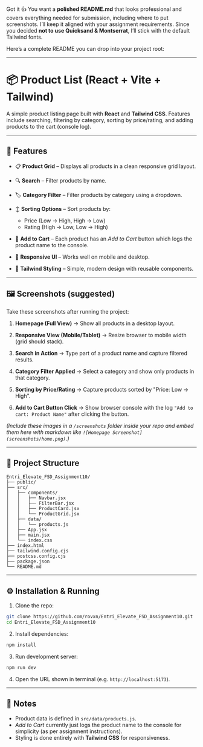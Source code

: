 Got it 👍 You want a **polished README.md** that looks professional and covers everything needed for submission, including where to put screenshots. I’ll keep it aligned with your assignment requirements. Since you decided **not to use Quicksand & Montserrat**, I’ll stick with the default Tailwind fonts.

Here’s a complete README you can drop into your project root:

---

# 📦 Product List (React + Vite + Tailwind)

A simple product listing page built with **React** and **Tailwind CSS**.
Features include searching, filtering by category, sorting by price/rating, and adding products to the cart (console log).

---

## 🚀 Features

* 📋 **Product Grid** – Displays all products in a clean responsive grid layout.
* 🔍 **Search** – Filter products by name.
* 🏷️ **Category Filter** – Filter products by category using a dropdown.
* ↕️ **Sorting Options** – Sort products by:

  * Price (Low → High, High → Low)
  * Rating (High → Low, Low → High)
* 🛒 **Add to Cart** – Each product has an *Add to Cart* button which logs the product name to the console.
* 📱 **Responsive UI** – Works well on mobile and desktop.
* 🎨 **Tailwind Styling** – Simple, modern design with reusable components.

---

## 🖼️ Screenshots (suggested)

Take these screenshots after running the project:

1. **Homepage (Full View)**
   → Show all products in a desktop layout.

2. **Responsive View (Mobile/Tablet)**
   → Resize browser to mobile width (grid should stack).

3. **Search in Action**
   → Type part of a product name and capture filtered results.

4. **Category Filter Applied**
   → Select a category and show only products in that category.

5. **Sorting by Price/Rating**
   → Capture products sorted by "Price: Low → High".

6. **Add to Cart Button Click**
   → Show browser console with the log `"Add to cart: Product Name"` after clicking the button.

*(Include these images in a `/screenshots` folder inside your repo and embed them here with markdown like `![Homepage Screenshot](screenshots/home.png)`.)*

---

## 📂 Project Structure

```
Entri_Elevate_FSD_Assignment10/
├── public/
├── src/
│   ├── components/
│   │   ├── Navbar.jsx
│   │   ├── FilterBar.jsx
│   │   ├── ProductCard.jsx
│   │   └── ProductGrid.jsx
│   ├── data/
│   │   └── products.js
│   ├── App.jsx
│   ├── main.jsx
│   └── index.css
├── index.html
├── tailwind.config.cjs
├── postcss.config.cjs
├── package.json
└── README.md
```

---

## ⚙️ Installation & Running

1. Clone the repo:

```bash
git clone https://github.com/rovxn/Entri_Elevate_FSD_Assignment10.git
cd Entri_Elevate_FSD_Assignment10
```

2. Install dependencies:

```bash
npm install
```

3. Run development server:

```bash
npm run dev
```

4. Open the URL shown in terminal (e.g. `http://localhost:5173`).

---

## 📝 Notes

* Product data is defined in `src/data/products.js`.
* *Add to Cart* currently just logs the product name to the console for simplicity (as per assignment instructions).
* Styling is done entirely with **Tailwind CSS** for responsiveness.
